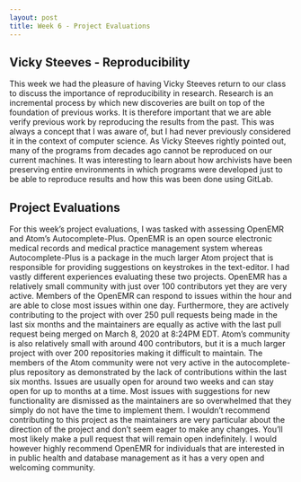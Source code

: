 ```yaml
---
layout: post
title: Week 6 - Project Evaluations
---
```


## Vicky Steeves - Reproducibility

   This week we had the pleasure of having Vicky Steeves return to our class to discuss the importance of reproducibility in research. Research is an incremental process by which new discoveries are built on top of the foundation of previous works. It is therefore important that we are able verify previous work by reproducing the results from the past. This was always a concept that I was aware of, but I had never previously considered it in the context of computer science. As Vicky Steeves rightly pointed out, many of the programs from decades ago cannot be reproduced on our current machines. It was interesting to learn about how archivists have been preserving entire environments in which programs were developed just to be able to reproduce results and how this was been done using GitLab.

## Project Evaluations

   For this week’s project evaluations, I was tasked with assessing OpenEMR and Atom’s Autocomplete-Plus. OpenEMR is an open source electronic medical records and medical practice management system whereas Autocomplete-Plus is a package in the much larger Atom project that is responsible for providing suggestions on keystrokes in the text-editor. I had vastly different experiences evaluating these two projects. OpenEMR has a relatively small community with just over 100 contributors yet they are very active. Members of the OpenEMR can respond to issues within the hour and are able to close most issues within one day. Furthermore, they are actively contributing to the project with over 250 pull requests being made in the last six months and the maintainers are equally as active with the last pull request being merged on March 8, 2020 at 8:24PM EDT. Atom’s community is also relatively small with around 400 contributors, but it is a much larger project with over 200 repositories making it difficult to maintain. The members of the Atom community were not very active in the autocomplete-plus repository as demonstrated by the lack of contributions within the last six months. Issues are usually open for around two weeks and can stay open for up to months at a time. Most issues with suggestions for new functionality are dismissed as the maintainers are so overwhelmed that they simply do not have the time to implement them. I wouldn’t recommend contributing to this project as the maintainers are very particular about the direction of the project and don’t seem eager to make any changes. You’ll most likely make a pull request that will remain open indefinitely. I would however highly recommend OpenEMR for individuals that are interested in in public health and database management as it has a very open and welcoming community.
